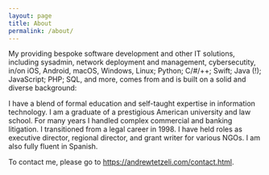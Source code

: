 ```yaml
---
layout: page
title: About
permalink: /about/
---
```


My providing bespoke software development and other IT solutions, including sysadmin, network deployment and management, cybersecutity, in/on iOS, Android, macOS, Windows, Linux; Python; C/#/++; Swift; Java (!); JavaScript; PHP; SQL, and more, comes from and is built on a solid and diverse background:

I have a blend of formal education and self-taught expertise in information technology. I am a graduate of a prestigious American university and law school. For many years I handled complex commercial and banking litigation. I transitioned from a legal career in 1998. I have held roles as executive director, regional director, and grant writer for various NGOs. I am also fully fluent in Spanish.

To contact me, please go to <https://andrewtetzeli.com/contact.html>.
